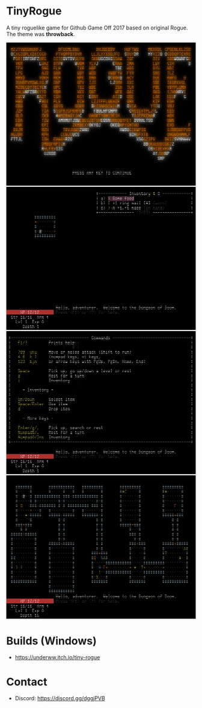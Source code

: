 # TinyRogue
A tiny roguelike game for Github Game Off 2017 based on original Rogue.  
The theme was **throwback**.

<img src="./Title.png" width="800">
<img src="./TinyRogue1.png" width="800">
<img src="./TinyRogue2.png" width="800">
<img src="./TinyRogue3.png" width="800">

# Builds (Windows)
* https://underww.itch.io/tiny-rogue

# Contact
* Discord: https://discord.gg/dggjPVB
